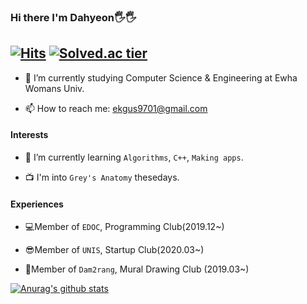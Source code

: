   
### Hi there I'm Dahyeon🖐🖐 
[![Hits](https://hits.seeyoufarm.com/api/count/incr/badge.svg?url=https%3A%2F%2Fgithub.com%2Fekgus9701&count_bg=%23E71B8E&title_bg=%23555555&icon=&icon_color=%23E7E7E7&title=hits&edge_flat=false)](https://hits.seeyoufarm.com) [![Solved.ac tier](http://mazassumnida.wtf/api/mini/generate_badge?boj=ekgus9701)](https://solved.ac/ekgus9701)
---

- 🏰 I’m currently studying Computer Science & Engineering at Ewha Womans Univ.

- 📫 How to reach me: ekgus9701@gmail.com

#### Interests

- 🌱 I’m currently learning `Algorithms`, `C++`, `Making apps`.

- 📺 I'm into `Grey's Anatomy` thesedays.


#### Experiences

- 💻Member of `EDOC`, Programming Club(2019.12~)

- 😎Member of `UNIS`, Startup Club(2020.03~)

- 🎨Member of `Dam2rang`, Mural Drawing Club (2019.03~)


[![Anurag's github stats](https://github-readme-stats.vercel.app/api?username=ekgus9701&theme=radical)](https://github.com/ekgus9701/github-readme-stats)

<!--
**ekgus9701/ekgus9701** is a ✨ _special_ ✨ repository because its `README.md` (this file) appears on your GitHub profile.

Here are some ideas to get you started:

-🔭 I’m currently working on 
-🌱 I’m currently learning 
- 👯 I’m looking to collaborate on ...
- 🤔 I’m looking for help with ...
- 💬 Ask me about ...
- 📫 How to reach me: ...
- 😄 Pronouns: ...
- ⚡ Fun fact: ...
-->
